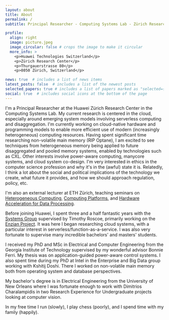 ```yaml
---
layout: about
title: About
permalink: /
subtitle: Principal Researcher - Computing Systems Lab - Zürich Research Center - Huawei Technologies

profile:
  align: right
  image: picture.jpeg
  image_circular: false # crops the image to make it circular
  more_info: >
    <p>Huawei Technologies Switzerland</p>
    <p>Zürich Research Center</p>
    <p>Thurgauerstrasse 80</p>
    <p>8050 Zürich, Switzerland</p>

news: true  # includes a list of news items
latest_posts: false  # includes a list of the newest posts
selected_papers: true # includes a list of papers marked as "selected={true}"
social: true  # includes social icons at the bottom of the page
---
```


I'm a Principal Researcher at the Huawei Zürich Research Center in the Computing Systems Lab. 
My current research is centered in the cloud, especially around emerging system models involving serverless computing and disaggregation. 
I'm currently working on cloud-native hardware and programming models to enable more efficient use of modern (increasingly heterogeneous) computing resources. 
Having spent significant time researching non-volatile main memory (RIP Optane), I am excited to see techniques from heterogeneous memory being applied to future disaggregated and pooled memory systems, enabled by technologies such as CXL. 
Other interests involve power-aware computing, manycore systems, and cloud system co-design. 
I'm very interested in ethics in the computer science profession and why it's in the (awful) state it is. 
Relatedly, I think a lot about the social and political implications of the technology we create, what future it provides, and how we should approach regulation, policy, etc.

I'm also an external lecturer at ETH Zürich, teaching seminars on [Heterogeneous Computing](https://systems.ethz.ch/education/courses/2023-spring/heterogeneous-systems-seminar.html), [Computing Platforms](https://systems.ethz.ch/education/courses/2023-spring/ComputingPlatforms.html), and [Hardware Acceleration for Data Processing](https://systems.ethz.ch/education/courses/2023-autumn-semester/hardware-acceleration-for-data-processing.html). 

Before joining Huawei, I spent three and a half fantastic years with the [Systems Group](https://systems.ethz.ch) supervised by Timothy Roscoe, primarily working on the [Enzian Project](https://enzian.systems). 
It was here I began researching cloud systems, with a particular interest in serverless/function-as-a-service. 
I was also very fortunate to supervise many incredible bachelors' and masters' students.

I received my PhD and MSc in Electrical and Computer Engineering from the Georgia Institute of Technology supervised by my wonderful advisor Bonnie Ferri. 
My thesis was on application-guided power-aware control systems. 
I also spent time during my PhD at Intel in the Enterprise and Big Data group working with Kshitij Doshi. 
There I worked on non-volatile main memory both from operating system and database perspectives. 

My bachelor's degree is in Electrical Engineering from the University of New Orleans where I was fortunate enough to work with Dimitrios Charalampidis in two Research Experience for Undergraduate projects looking at computer vision.

In my free time I run (slowly), I play chess (poorly), and I spend time with my family (happily).

